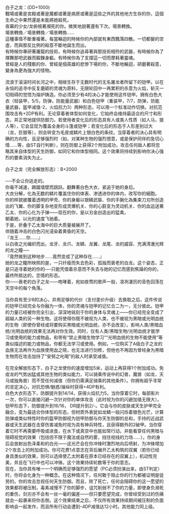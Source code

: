 <title>白子之龙</title>
<meta name="GENERATOR" content="WinCHM">
<meta http-equiv="Content-Type" content="text/html; charset=gb2312">
<br>白子之龙：(DD+1000)
<br>戰場或著是宮殿或著是魔都或著是病房或著是這些之外的其他地方生存的你，這個生命之中果然還是未能將她殺死。
<br>夜幕的少女/龙俯視著瀕死的你。微笑地說著還有下次。場景轉換。
<br>場景轉換／場景轉換／場景轉換……
<br>這種事情不斷重複著。每當輪迴的時候你的內部就有東西飄落四散。一切都變的空虛，而與那反比例的殺意不斷地誕生而出。
<br>有時候你專研著屠龍的技術，有時候你追尋著與那技術相符的武器，有時候你為了揮舞那吧武器而鍛鍊身軀。有時候你為了支撐這一切而摩耗著靈魂。
<br>曾經是人的殘骸的你、曾經是個英雄的悲慘下場的你，不斷地輪迴，研磨著殺意，變身為更為強大的怪物。
<br>
<br>流浪于滚滚时间长河之中，相继生存于无数时代的无名屠龙者所留下的铠甲。以在永恒的追寻中反复磨砺的灵魂为原料，无限轮回中一再累积的杀意为火焰，斩灭一切阻碍的觉悟为熔炉铸造。你必须至少有4的决心才能使用这件铠甲。拥有白色大衣（轻装甲，5/5，防弹，防能量武器）和白色铠甲（重装甲，7/7，防弹，防能量武器，盔甲减值-2，火焰抗力3）两种形态，可以用一个标准动作切换。对抗范围攻击有+2DP有利。无论穿着者体型如何变化，它始终会维持最适合的尺寸和形态，并正常地提供防御力。若使用者变化后的形态具有人或类人性质（如人马，狼人等），它会显现为覆盖全身的斗篷或铠甲；若变化后的形态于人形差别过大（龙，巨狼等），则会转变为毛皮或鳞片上银白色的条纹。当穿着者的决心具有明确的方向性，且足够强烈时（如，对某种生物的强烈恨意，或是保护同伴的急切心情……等，由ST自行判断），则在防御上获得2个附加成功，攻击任何敌人都将忽略其来自体型的天生防御，如同它和你体型相同。这个效果将持续到影响你决心强烈的要素消失为止。
<br>
<br>白子之龙（完全解放形态）：B+2000 
<br>
<br>──不会让你逃走的。 
<br>你毫不減速，踢蹴墙壁而跳跃。翻舞著白色大衣，紧追于她的身后。 
<br>大衣分解，化為无数的鳞片覆盖住你的体表、渗透进你的体内，改写你的細胞。 
<br>你的样貌披覆着透明的甲壳、你的身躯以银鳞武裝、你的手腕化為集束刀刃所创造出的飞翼、你的脚复杂地变形成灵爆机关、你的心脏变为灵动机关、你的血运送著乙太、你的心化为子弹——现在的你，是以刃金创造出的猛禽。 
<br>朝着她，以光的速度飞驰着。 
<br>于是，折叠于乙太海中的巨大质量被展开了。 
<br>伴随着冲击的白色闪光浸染着黄昏的天空。 
<br>『龙王……你……』 
<br>以白夜之光编织而出，龙牙、龙爪、龙鳞、龙翼、龙尾、龙的威容、充满清澈光辉的龙之瞳── 
<br>『竟然做到这种地步……竟然变成了这种存在……』 
<br>她的龙之瞳所映照的是，一只纤瘦而失去色彩，孤独而衰老的白龙。这个姿态，正是只追寻着她的你的──只能凭借着杀意而不失去与她的记忆而感到焦躁的你的，最终所抵达的，恋情的形态。 
<br>你——衰老的白子之龙——咆哮着，宛如夜莺的歌声一般，凛冽凄厉的音色回荡在天空中的每个角落。 
<br>
<br>当你具有至少8的决心，并用足够的代价（支付差价升级）去换取之后，这件传说的铠甲已经完全与你融为一体，你的灵魂与铠甲的记忆合二为一，无分彼此。铠甲的力量已经被你完全引出，深深地铭刻于你的身体与灵魂上——你已经完全变成了超越人类的另一种生物。这将使得你既不被视为人类，也不被视为黑暗或光明血统的生物（即使你曾经或将要购买黑暗或光明血统，亦不会改变）。影响人类/黑暗血统/光明血统的效果无法再对你生效。同时，仅有人类/黑暗生物/光明血统才能学习或使用的能力或物品，和带有“禁止黑暗生物学习”“光明血统的生物不能使用”等类似描述的能力或物品，你都无法学习或使用。例如，一位购买了A级白子之龙的血族无法再作为血族使用血之晓，也无法进行剑修，但他也不再因为曾经身为黑暗生物而在攻击加持了“安努之叱喝”的敌人时承受减值。
<br>
<br>在完全解放形态下，白子之龙使你的速度增加5米，运动上再获得1个附加成功。免疫龙的气势凶猛或其他生物的类似能力，可以骑乘传说中的幻兽，魔兽（如龙，天马或独角兽）而不受任何减值（但你仍需满足骑乘的其他条件）。你拥有超乎寻常的坚定决心，对抗恐惧/魅惑/操纵时获得+4DP有利。
<br>白色大衣形态下，防御提升到14/14，获得火焰抗力5，当你穿着它时，每部影片一次，你可以直接闪避一次针对你的单体攻击（此时视为你的闪避加值无限大）。
<br>铠甲形态下，防御提升到16/16， DR提升到2/-。它会与你的皮肤或天生护甲完全融合，变为最适合你体型的形态，但材质外表犹如龙鳞一般闪烁着银色光芒，计算防弹或类似特性时你的盔甲防御视为铠甲防御与你天生防御的总和，手持的近战武器或天生武器在击穿伤害减免时视为具有神兵特性，且获得额外的2破甲。当你穿着它时不再需要呼吸或进食，在水下或真空中也能如常行动，并能看穿任何黑暗与阻碍视觉的效果（包括但不限于魔法或自然的雾，挡住视线的力场……）。你的身后会放射出色泽柔和的白光——这光芒会在你冲锋时激烈地向后喷射，为冲锋增加2个攻击上的附加成功。你可花费1点意志在背后展开乙太构筑的双翼（若你已经身具类似的效果，则可以选择使乙太附着在原本已经存在的双翼上），机动性完美，并且在飞行中也可以冲锋。这个效果持续轮数等于你的意志。  
<br>现在，当你具有唯一一个明确而足够强烈的愿望（PC必须扮演出来，由ST判定）时，你将会化身为一种概念。在这种情况下，任何敢于阻止你的行为都被证明是徒劳的。你的攻击忽视任何天生防御。而且，除了死亡，任何会阻碍你的这一愿望的效果都将被压制，毒素减慢不了你的脚步，诅咒削弱不了你的力量，即使身负濒死的重伤，剑刃亦不会有一丝一毫的偏差——但只要愿望完成，你曾经受到过的伤痛就会一起袭来将你击倒。这个效果结束之后，不仅所有效果持续期间被压制的负面影响会一起发作，而且所有行动会遭到-4DP减值达12小时。其他能力同上级。 
<br>